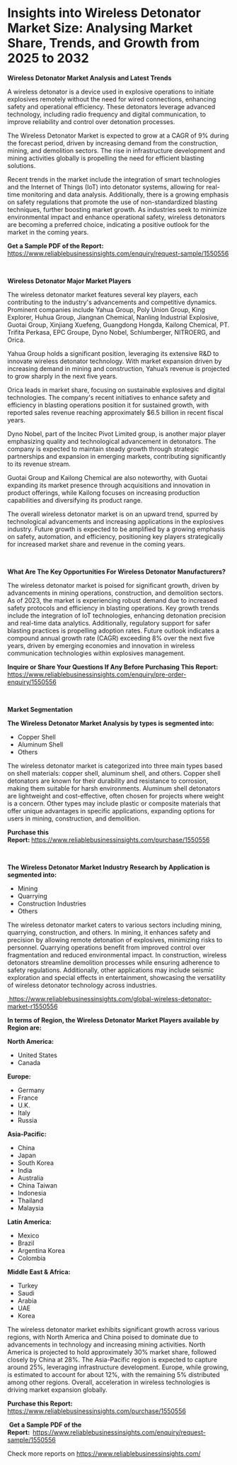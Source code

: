 <p><h1>Insights into Wireless Detonator Market Size: Analysing Market Share, Trends, and Growth from 2025 to 2032</h1></p><p><strong>Wireless Detonator Market Analysis and Latest Trends</strong></p>
<p><p>A wireless detonator is a device used in explosive operations to initiate explosives remotely without the need for wired connections, enhancing safety and operational efficiency. These detonators leverage advanced technology, including radio frequency and digital communication, to improve reliability and control over detonation processes. </p><p>The Wireless Detonator Market is expected to grow at a CAGR of 9% during the forecast period, driven by increasing demand from the construction, mining, and demolition sectors. The rise in infrastructure development and mining activities globally is propelling the need for efficient blasting solutions. </p><p>Recent trends in the market include the integration of smart technologies and the Internet of Things (IoT) into detonator systems, allowing for real-time monitoring and data analysis. Additionally, there is a growing emphasis on safety regulations that promote the use of non-standardized blasting techniques, further boosting market growth. As industries seek to minimize environmental impact and enhance operational safety, wireless detonators are becoming a preferred choice, indicating a positive outlook for the market in the coming years.</p></p>
<p><strong>Get a Sample PDF of the Report:&nbsp;</strong> <a href="https://www.reliablebusinessinsights.com/enquiry/request-sample/1550556?utm_campaign=2226&utm_medium=2&utm_source=Github&utm_content=ia&utm_term=16022025&utm_id=wireless-detonator">https://www.reliablebusinessinsights.com/enquiry/request-sample/1550556</a></p>
<p>&nbsp;</p>
<p><strong>Wireless Detonator Major Market Players</strong></p>
<p><p>The wireless detonator market features several key players, each contributing to the industry's advancements and competitive dynamics. Prominent companies include Yahua Group, Poly Union Group, King Explorer, Huhua Group, Jiangnan Chemical, Nanling Industrial Explosive, Guotai Group, Xinjiang Xuefeng, Guangdong Hongda, Kailong Chemical, PT. Trifita Perkasa, EPC Groupe, Dyno Nobel, Schlumberger, NITROERG, and Orica.</p><p>Yahua Group holds a significant position, leveraging its extensive R&D to innovate wireless detonator technology. With market expansion driven by increasing demand in mining and construction, Yahua’s revenue is projected to grow sharply in the next five years.</p><p>Orica leads in market share, focusing on sustainable explosives and digital technologies. The company's recent initiatives to enhance safety and efficiency in blasting operations position it for sustained growth, with reported sales revenue reaching approximately $6.5 billion in recent fiscal years.</p><p>Dyno Nobel, part of the Incitec Pivot Limited group, is another major player emphasizing quality and technological advancement in detonators. The company is expected to maintain steady growth through strategic partnerships and expansion in emerging markets, contributing significantly to its revenue stream.</p><p>Guotai Group and Kailong Chemical are also noteworthy, with Guotai expanding its market presence through acquisitions and innovation in product offerings, while Kailong focuses on increasing production capabilities and diversifying its product range.</p><p>The overall wireless detonator market is on an upward trend, spurred by technological advancements and increasing applications in the explosives industry. Future growth is expected to be amplified by a growing emphasis on safety, automation, and efficiency, positioning key players strategically for increased market share and revenue in the coming years.</p></p>
<p>&nbsp;</p>
<p><strong>What Are The Key Opportunities For Wireless Detonator Manufacturers?</strong></p>
<p><p>The wireless detonator market is poised for significant growth, driven by advancements in mining operations, construction, and demolition sectors. As of 2023, the market is experiencing robust demand due to increased safety protocols and efficiency in blasting operations. Key growth trends include the integration of IoT technologies, enhancing detonation precision and real-time data analytics. Additionally, regulatory support for safer blasting practices is propelling adoption rates. Future outlook indicates a compound annual growth rate (CAGR) exceeding 8% over the next five years, driven by emerging economies and innovation in wireless communication technologies within explosives management.</p></p>
<p><strong>Inquire or Share Your Questions If Any Before Purchasing This Report:</strong> <a href="https://www.reliablebusinessinsights.com/enquiry/pre-order-enquiry/1550556?utm_campaign=2226&utm_medium=2&utm_source=Github&utm_content=ia&utm_term=16022025&utm_id=wireless-detonator">https://www.reliablebusinessinsights.com/enquiry/pre-order-enquiry/1550556</a></p>
<p>&nbsp;</p>
<p><strong>Market Segmentation</strong></p>
<p><strong>The Wireless Detonator Market Analysis by types is segmented into:</strong></p>
<p><ul><li>Copper Shell</li><li>Aluminum Shell</li><li>Others</li></ul></p>
<p><p>The wireless detonator market is categorized into three main types based on shell materials: copper shell, aluminum shell, and others. Copper shell detonators are known for their durability and resistance to corrosion, making them suitable for harsh environments. Aluminum shell detonators are lightweight and cost-effective, often chosen for projects where weight is a concern. Other types may include plastic or composite materials that offer unique advantages in specific applications, expanding options for users in mining, construction, and demolition.</p></p>
<p><strong>Purchase this Report:&nbsp;</strong><a href="https://www.reliablebusinessinsights.com/purchase/1550556?utm_campaign=2226&utm_medium=2&utm_source=Github&utm_content=ia&utm_term=16022025&utm_id=wireless-detonator">https://www.reliablebusinessinsights.com/purchase/1550556</a></p>
<p>&nbsp;</p>
<p><strong>The Wireless Detonator Market Industry Research by Application is segmented into:</strong></p>
<p><ul><li>Mining</li><li>Quarrying</li><li>Construction Industries</li><li>Others</li></ul></p>
<p><p>The wireless detonator market caters to various sectors including mining, quarrying, construction, and others. In mining, it enhances safety and precision by allowing remote detonation of explosives, minimizing risks to personnel. Quarrying operations benefit from improved control over fragmentation and reduced environmental impact. In construction, wireless detonators streamline demolition processes while ensuring adherence to safety regulations. Additionally, other applications may include seismic exploration and special effects in entertainment, showcasing the versatility of wireless detonator technology across industries.</p></p>
<p><a href="https://www.reliablebusinessinsights.com/global-wireless-detonator-market-r1550556?utm_campaign=2226&utm_medium=2&utm_source=Github&utm_content=ia&utm_term=16022025&utm_id=wireless-detonator">&nbsp;https://www.reliablebusinessinsights.com/global-wireless-detonator-market-r1550556</a></p>
<p><strong>In terms of Region, the Wireless Detonator Market Players available by Region are:</strong></p>
<p>
    <p> <strong> North America: </strong>
        <ul>
            <li>United States</li>
            <li>Canada</li>
        </ul>
        </p> 
    <p> <strong> Europe: </strong>
        <ul>
            <li>Germany</li>
            <li>France</li>
            <li>U.K.</li>
            <li>Italy</li>
            <li>Russia</li>
        </ul>
        </p> 
    <p> <strong> Asia-Pacific: </strong>
        <ul>
            <li>China</li>
            <li>Japan</li>
            <li>South Korea</li>
            <li>India</li>
            <li>Australia</li>
            <li>China Taiwan</li>
            <li>Indonesia</li>
            <li>Thailand</li>
            <li>Malaysia</li>
        </ul>
        </p> 
    <p> <strong> Latin America: </strong>
        <ul>
            <li>Mexico</li>
            <li>Brazil</li>
            <li>Argentina Korea</li>
            <li>Colombia</li>
        </ul>
        </p> 
    <p> <strong> Middle East & Africa: </strong>
        <ul>
            <li>Turkey</li>
            <li>Saudi</li>
            <li>Arabia</li>
            <li>UAE</li>
            <li>Korea</li>
        </ul>
    </p>
    </p>
<p><p>The wireless detonator market exhibits significant growth across various regions, with North America and China poised to dominate due to advancements in technology and increasing mining activities. North America is projected to hold approximately 30% market share, followed closely by China at 28%. The Asia-Pacific region is expected to capture around 25%, leveraging infrastructure development. Europe, while growing, is estimated to account for about 12%, with the remaining 5% distributed among other regions. Overall, acceleration in wireless technologies is driving market expansion globally.</p></p>
<p><strong>Purchase this Report: </strong><a href="https://www.reliablebusinessinsights.com/purchase/1550556?utm_campaign=2226&utm_medium=2&utm_source=Github&utm_content=ia&utm_term=16022025&utm_id=wireless-detonator">https://www.reliablebusinessinsights.com/purchase/1550556</a></p>
<p>&nbsp;<strong>Get a Sample PDF of the Report:&nbsp;&nbsp;</strong><a href="https://www.reliablebusinessinsights.com/enquiry/request-sample/1550556?utm_campaign=2226&utm_medium=2&utm_source=Github&utm_content=ia&utm_term=16022025&utm_id=wireless-detonator">https://www.reliablebusinessinsights.com/enquiry/request-sample/1550556</a></p>
<p><strong></strong></p>
<p>Check more reports on <a href="https://www.reliablebusinessinsights.com/?utm_campaign=2226&utm_medium=2&utm_source=Github&utm_content=ia&utm_term=16022025&utm_id=wireless-detonator">https://www.reliablebusinessinsights.com/</a></p>